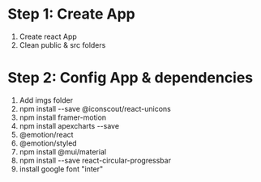 # Step 1: Create App

1. Create react App
2. Clean public & src folders

# Step 2: Config App & dependencies

1. Add imgs folder
2. npm install --save @iconscout/react-unicons
3. npm install framer-motion
4. npm install apexcharts --save
5. @emotion/react
6. @emotion/styled
7. npm install @mui/material
8. npm install --save react-circular-progressbar
9. install google font "inter"

